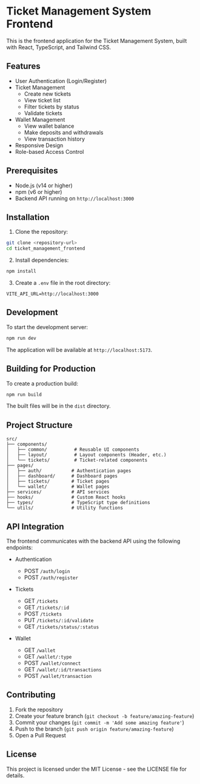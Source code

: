# Ticket Management System Frontend

This is the frontend application for the Ticket Management System, built with React, TypeScript, and Tailwind CSS.

## Features

- User Authentication (Login/Register)
- Ticket Management
  - Create new tickets
  - View ticket list
  - Filter tickets by status
  - Validate tickets
- Wallet Management
  - View wallet balance
  - Make deposits and withdrawals
  - View transaction history
- Responsive Design
- Role-based Access Control

## Prerequisites

- Node.js (v14 or higher)
- npm (v6 or higher)
- Backend API running on `http://localhost:3000`

## Installation

1. Clone the repository:

```bash
git clone <repository-url>
cd ticket_management_frontend
```

2. Install dependencies:

```bash
npm install
```

3. Create a `.env` file in the root directory:

```env
VITE_API_URL=http://localhost:3000
```

## Development

To start the development server:

```bash
npm run dev
```

The application will be available at `http://localhost:5173`.

## Building for Production

To create a production build:

```bash
npm run build
```

The built files will be in the `dist` directory.

## Project Structure

```
src/
├── components/
│   ├── common/          # Reusable UI components
│   ├── layout/          # Layout components (Header, etc.)
│   └── tickets/         # Ticket-related components
├── pages/
│   ├── auth/           # Authentication pages
│   ├── dashboard/      # Dashboard pages
│   ├── tickets/        # Ticket pages
│   └── wallet/         # Wallet pages
├── services/           # API services
├── hooks/              # Custom React hooks
├── types/              # TypeScript type definitions
└── utils/              # Utility functions
```

## API Integration

The frontend communicates with the backend API using the following endpoints:

- Authentication

  - POST `/auth/login`
  - POST `/auth/register`

- Tickets

  - GET `/tickets`
  - GET `/tickets/:id`
  - POST `/tickets`
  - PUT `/tickets/:id/validate`
  - GET `/tickets/status/:status`

- Wallet
  - GET `/wallet`
  - GET `/wallet/:type`
  - POST `/wallet/connect`
  - GET `/wallet/:id/transactions`
  - POST `/wallet/transaction`

## Contributing

1. Fork the repository
2. Create your feature branch (`git checkout -b feature/amazing-feature`)
3. Commit your changes (`git commit -m 'Add some amazing feature'`)
4. Push to the branch (`git push origin feature/amazing-feature`)
5. Open a Pull Request

## License

This project is licensed under the MIT License - see the LICENSE file for details.
